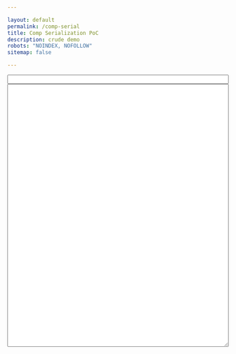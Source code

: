 ```yaml
---

layout: default
permalink: /comp-serial
title: Comp Serialization PoC
description: crude demo
robots: "NOINDEX, NOFOLLOW"
sitemap: false

---
```


<input id="poc-url" style="width:100%;" />
<textarea id="poc-json" style="width:100%; height:600px">

</textarea>

<script type="text/javascript">

// https://stackoverflow.com/questions/14733374/how-to-generate-an-md5-file-hash-in-javascript-node-js
var MD5 = function(d){var r = M(V(Y(X(d),8*d.length)));return r.toLowerCase()};function M(d){for(var _,m="0123456789ABCDEF",f="",r=0;r<d.length;r++)_=d.charCodeAt(r),f+=m.charAt(_>>>4&15)+m.charAt(15&_);return f}function X(d){for(var _=Array(d.length>>2),m=0;m<_.length;m++)_[m]=0;for(m=0;m<8*d.length;m+=8)_[m>>5]|=(255&d.charCodeAt(m/8))<<m%32;return _}function V(d){for(var _="",m=0;m<32*d.length;m+=8)_+=String.fromCharCode(d[m>>5]>>>m%32&255);return _}function Y(d,_){d[_>>5]|=128<<_%32,d[14+(_+64>>>9<<4)]=_;for(var m=1732584193,f=-271733879,r=-1732584194,i=271733878,n=0;n<d.length;n+=16){var h=m,t=f,g=r,e=i;f=md5_ii(f=md5_ii(f=md5_ii(f=md5_ii(f=md5_hh(f=md5_hh(f=md5_hh(f=md5_hh(f=md5_gg(f=md5_gg(f=md5_gg(f=md5_gg(f=md5_ff(f=md5_ff(f=md5_ff(f=md5_ff(f,r=md5_ff(r,i=md5_ff(i,m=md5_ff(m,f,r,i,d[n+0],7,-680876936),f,r,d[n+1],12,-389564586),m,f,d[n+2],17,606105819),i,m,d[n+3],22,-1044525330),r=md5_ff(r,i=md5_ff(i,m=md5_ff(m,f,r,i,d[n+4],7,-176418897),f,r,d[n+5],12,1200080426),m,f,d[n+6],17,-1473231341),i,m,d[n+7],22,-45705983),r=md5_ff(r,i=md5_ff(i,m=md5_ff(m,f,r,i,d[n+8],7,1770035416),f,r,d[n+9],12,-1958414417),m,f,d[n+10],17,-42063),i,m,d[n+11],22,-1990404162),r=md5_ff(r,i=md5_ff(i,m=md5_ff(m,f,r,i,d[n+12],7,1804603682),f,r,d[n+13],12,-40341101),m,f,d[n+14],17,-1502002290),i,m,d[n+15],22,1236535329),r=md5_gg(r,i=md5_gg(i,m=md5_gg(m,f,r,i,d[n+1],5,-165796510),f,r,d[n+6],9,-1069501632),m,f,d[n+11],14,643717713),i,m,d[n+0],20,-373897302),r=md5_gg(r,i=md5_gg(i,m=md5_gg(m,f,r,i,d[n+5],5,-701558691),f,r,d[n+10],9,38016083),m,f,d[n+15],14,-660478335),i,m,d[n+4],20,-405537848),r=md5_gg(r,i=md5_gg(i,m=md5_gg(m,f,r,i,d[n+9],5,568446438),f,r,d[n+14],9,-1019803690),m,f,d[n+3],14,-187363961),i,m,d[n+8],20,1163531501),r=md5_gg(r,i=md5_gg(i,m=md5_gg(m,f,r,i,d[n+13],5,-1444681467),f,r,d[n+2],9,-51403784),m,f,d[n+7],14,1735328473),i,m,d[n+12],20,-1926607734),r=md5_hh(r,i=md5_hh(i,m=md5_hh(m,f,r,i,d[n+5],4,-378558),f,r,d[n+8],11,-2022574463),m,f,d[n+11],16,1839030562),i,m,d[n+14],23,-35309556),r=md5_hh(r,i=md5_hh(i,m=md5_hh(m,f,r,i,d[n+1],4,-1530992060),f,r,d[n+4],11,1272893353),m,f,d[n+7],16,-155497632),i,m,d[n+10],23,-1094730640),r=md5_hh(r,i=md5_hh(i,m=md5_hh(m,f,r,i,d[n+13],4,681279174),f,r,d[n+0],11,-358537222),m,f,d[n+3],16,-722521979),i,m,d[n+6],23,76029189),r=md5_hh(r,i=md5_hh(i,m=md5_hh(m,f,r,i,d[n+9],4,-640364487),f,r,d[n+12],11,-421815835),m,f,d[n+15],16,530742520),i,m,d[n+2],23,-995338651),r=md5_ii(r,i=md5_ii(i,m=md5_ii(m,f,r,i,d[n+0],6,-198630844),f,r,d[n+7],10,1126891415),m,f,d[n+14],15,-1416354905),i,m,d[n+5],21,-57434055),r=md5_ii(r,i=md5_ii(i,m=md5_ii(m,f,r,i,d[n+12],6,1700485571),f,r,d[n+3],10,-1894986606),m,f,d[n+10],15,-1051523),i,m,d[n+1],21,-2054922799),r=md5_ii(r,i=md5_ii(i,m=md5_ii(m,f,r,i,d[n+8],6,1873313359),f,r,d[n+15],10,-30611744),m,f,d[n+6],15,-1560198380),i,m,d[n+13],21,1309151649),r=md5_ii(r,i=md5_ii(i,m=md5_ii(m,f,r,i,d[n+4],6,-145523070),f,r,d[n+11],10,-1120210379),m,f,d[n+2],15,718787259),i,m,d[n+9],21,-343485551),m=safe_add(m,h),f=safe_add(f,t),r=safe_add(r,g),i=safe_add(i,e)}return Array(m,f,r,i)}function md5_cmn(d,_,m,f,r,i){return safe_add(bit_rol(safe_add(safe_add(_,d),safe_add(f,i)),r),m)}function md5_ff(d,_,m,f,r,i,n){return md5_cmn(_&m|~_&f,d,_,r,i,n)}function md5_gg(d,_,m,f,r,i,n){return md5_cmn(_&f|m&~f,d,_,r,i,n)}function md5_hh(d,_,m,f,r,i,n){return md5_cmn(_^m^f,d,_,r,i,n)}function md5_ii(d,_,m,f,r,i,n){return md5_cmn(m^(_|~f),d,_,r,i,n)}function safe_add(d,_){var m=(65535&d)+(65535&_);return(d>>16)+(_>>16)+(m>>16)<<16|65535&m}function bit_rol(d,_){return d<<_|d>>>32-_}


var comp = {
	bots: [
		{name: "barrie", ai: [1,0,1,0,0]},
		{name: "nozzle", ai: [1,0,1,1,1]},
		{name: "inkjet", ai: [1,0,0,0,0]},
		{name: "lobbie", ai: [1,1,1,0,0]},
		{name: "slash", ai: [1,0,1,1,0]},
		{name: "icicool", ai: [0,0,0,0,0]}
	],
	abilities: [
		"ball-lightning",
		"hasty-ground",
		"proximity-translocator",
		"shield-field"
	],
	boosters: [
		"bot-health-rare",
		"corrupted-power-generation-epic",
		"power-generation-epic",
		"power-generation-epic"
	]
};

function serialize(comp){
	let bots = comp.bots.map(bot=>{
		let id = lookup.bot2id[bot.name];
		let ai = aiEncode(bot.ai)
		return id + ai
	}).join('');
	let abilities = comp.abilities.map(ability=>{
		return lookup.ability2id[ability];
	}).join('');
	let boosters = comp.boosters.map(booster=>{
		return lookup.booster2id[booster];
	}).join('');
	return bots+abilities+boosters
}

function unserialize(str){
	let comp = {
		bots: str.substr(0,4*6).match(/.{1,4}/g).map(bot=>{
			let [id, ai] = [bot.substr(0,3),bot.substr(3,1)];
			return {name: lookup.id2bot[id], ai: aiDecode(ai)}
		}),
		abilities: str.substr(4*6, 4*3).match(/.{1,3}/g).map(id=>lookup.id2ability[id]),
		boosters: str.substr(4*6+4*3, 4*3).match(/.{1,3}/g).map(id=>lookup.id2booster[id])

	};
	return comp
}

// mapping the array of 0,1 ai values to binary
// result is base 36 encoded in a single char (2^5 = 32 ai combinations)
function aiEncode(array){
	return Number.parseInt(array.join(''),2).toString(36); // array to bin to decimal to b36
}
function aiDecode(str){
		return Number.parseInt(str, 36).toString(2).padEnd(5,'0').split('')
}


const OVERRIDES = {
	// SUGAR
	// bots
	"barrie":"Bar", "beat":"Bea", "berserker":"Ber", "bigshot":"Big", "bombee":"Bom", "brute":"Bru", "bullseye":"BuE", "bullwark":"BuW", "chainer":"Cha", "chomp":"Cho", "comet":"Com", "dune-bug":"Dun", "flamer":"Fla", "fork":"For", "froggy":"Frg", "frosty":"Frs", "gusto":"Gus", "halo":"Hal", "hornet":"Hor", "icicool":"Ici", "inkjet":"Ink", "ko":"KOx", "link":"Lin", "lobbie":"Lob", "longshot":"Lon", "mort":"Mor", "nibbles":"Nib", "nozzle":"Noz", "phantom":"Pha", "pluggie":"Plu", "pupil":"Pup", "ram":"Ram", "rocketeer":"Roc", "scatter":"Sca", "sheller":"She", "shuffle":"Shu", "slash":"Sla", "slicer":"Sli", "tether":"Tet", "thump":"Thu", "virus":"Vir", "yanky":"Yan",
	// abilities
	"gust":"Gus",
	"hypercharge":"HCh",
	"hyperdrain":"HDr",
	"icewall":"IcW",
	"deep-freeze":"DFr",
	"supercharged-chaos-translocator": "SCT",
	"chaos-translocator": "CTr",
	"explosive-proximity-translocator":"EPT",
	"proximity-translocator": "PTr",
	// boosters
	"ult-cooldowns-rare":"UCD",
	"ult-charge-special":"UCh",
	"faerie's-blessing":"FBl",
	"sub-zero":"SZ0",
	"power-start-epic":"PwS"
	"power-generation-epic":"PwG",
	"corrupted-power-generation-epic":"cPw",
	// COLLISIONS
	//'ram': 'RAM', // bullseye
	'corrupted-sharpshooter-range-epic': 'cSR', // brawler-lifesteal-common
	'energy-resistance-epic': 'EnR', // bot-damage-common
}


var db, lookup = {};
function init(json){
	db = json;
	lookup = {
		id2bot: Object.entries(db.bots).reduce((acc, [k, v])=>{ 
			let key = OVERRIDES[k] || MD5(k).substr(0,3);
			if (acc[key]){ alert('collision: ' + k + ' and ' + acc[key]) }; 
			acc[key] = k; 
			return acc
		}, {}),
		id2ability: Object.entries(db.abilities).reduce((acc, [k, v])=>{ 
			let key = OVERRIDES[k] || MD5(k).substr(0,3);
			if (acc[key]){ alert('collision: ' + k + ' and ' + acc[key]) }; 
			acc[key] = k; 
			return acc
		}, {}),
		id2booster: Object.entries(db.boosters).reduce((acc, [k, v])=>{ 
			let key = OVERRIDES[k] || MD5(k).substr(0,3);
			if (acc[key]){ alert('collision: ' + k + ' and ' + acc[key]) }; 
			acc[key] = k; 
			return acc
		}, {})
	}
	lookup.bot2id = Object.fromEntries(Object.entries(lookup.id2bot).map(e => e.reverse()));
	lookup.ability2id = Object.fromEntries(Object.entries(lookup.id2ability).map(e => e.reverse()));
	lookup.booster2id = Object.fromEntries(Object.entries(lookup.id2booster).map(e => e.reverse()));


	const $output = document.querySelector('#poc-json');
	const $url = document.querySelector('#poc-url');

	if (anchor = document.location.hash){
	    // If yes, get the app state out of it
		comp = unserialize(anchor.slice(1));
	}

	$url.value = document.location;
	$output.value = JSON.stringify(comp, null, 2);


	$output.addEventListener('keyup', ()=>{
		document.location.hash = '#'+serialize(JSON.parse($output.value));
		$url.value = document.location;
	});
}



fetch("/assets/js/comp-serial.json")
  .then(response => response.json())
  .then(json => init(json));



</script>
